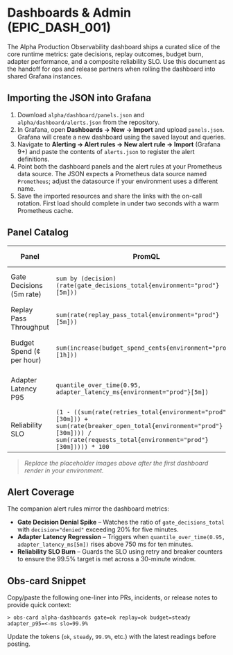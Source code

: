 # Dashboards & Admin (EPIC_DASH_001)

The Alpha Production Observability dashboard ships a curated slice of the core runtime metrics: gate decisions, replay outcomes, budget burn, adapter performance, and a composite reliability SLO. Use this document as the handoff for ops and release partners when rolling the dashboard into shared Grafana instances.

## Importing the JSON into Grafana

1. Download `alpha/dashboard/panels.json` and `alpha/dashboard/alerts.json` from the repository.
2. In Grafana, open **Dashboards → New → Import** and upload `panels.json`. Grafana will create a new dashboard using the saved layout and queries.
3. Navigate to **Alerting → Alert rules → New alert rule → Import** (Grafana 9+) and paste the contents of `alerts.json` to register the alert definitions.
4. Point both the dashboard panels and the alert rules at your Prometheus data source. The JSON expects a Prometheus data source named `Prometheus`; adjust the datasource if your environment uses a different name.
5. Save the imported resources and share the links with the on-call rotation. First load should complete in under two seconds with a warm Prometheus cache.

## Panel Catalog

| Panel | PromQL | Screenshot Placeholder |
| --- | --- | --- |
| Gate Decisions (5m rate) | `sum by (decision) (rate(gate_decisions_total{environment="prod"}[5m]))` | ![Gate Decisions Panel Placeholder](images/gate_decisions_panel.png) |
| Replay Pass Throughput | `sum(rate(replay_pass_total{environment="prod"}[5m]))` | ![Replay Pass Panel Placeholder](images/replay_pass_panel.png) |
| Budget Spend (¢ per hour) | `sum(increase(budget_spend_cents{environment="prod"}[1h]))` | ![Budget Spend Panel Placeholder](images/budget_spend_panel.png) |
| Adapter Latency P95 | `quantile_over_time(0.95, adapter_latency_ms{environment="prod"}[5m])` | ![Adapter Latency Panel Placeholder](images/adapter_latency_panel.png) |
| Reliability SLO | `(1 - ((sum(rate(retries_total{environment="prod"}[30m])) + sum(rate(breaker_open_total{environment="prod"}[30m]))) / sum(rate(requests_total{environment="prod"}[30m])))) * 100` | ![Reliability SLO Panel Placeholder](images/reliability_slo_panel.png) |

> _Replace the placeholder images above after the first dashboard render in your environment._

## Alert Coverage

The companion alert rules mirror the dashboard metrics:

- **Gate Decision Denial Spike** – Watches the ratio of `gate_decisions_total` with `decision="denied"` exceeding 20% for five minutes.
- **Adapter Latency Regression** – Triggers when `quantile_over_time(0.95, adapter_latency_ms[5m])` rises above 750 ms for ten minutes.
- **Reliability SLO Burn** – Guards the SLO using retry and breaker counters to ensure the 99.5% target is met across a 30-minute window.

## Obs-card Snippet

Copy/paste the following one-liner into PRs, incidents, or release notes to provide quick context:

```
> obs-card alpha-dashboards gate=ok replay=ok budget=steady adapter_p95=<-ms slo=99.9%
```

Update the tokens (`ok`, `steady`, `99.9%`, etc.) with the latest readings before posting.
